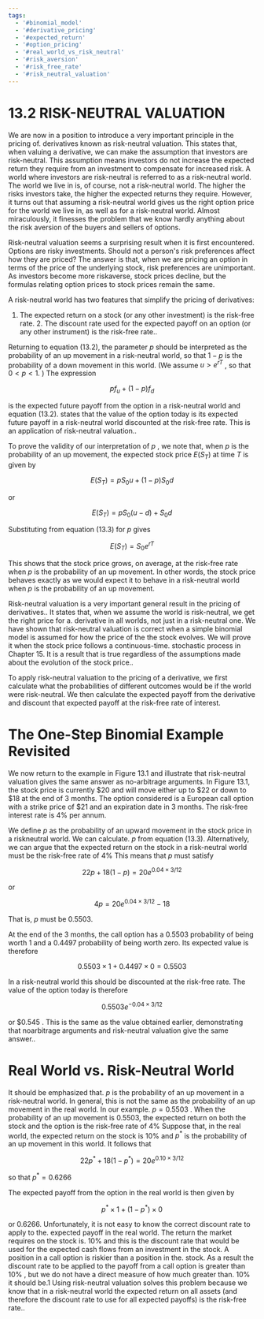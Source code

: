 ```yaml
---
tags:
  - '#binomial_model'
  - '#derivative_pricing'
  - '#expected_return'
  - '#option_pricing'
  - '#real_world_vs_risk_neutral'
  - '#risk_aversion'
  - '#risk_free_rate'
  - '#risk_neutral_valuation'
---
```

# 13.2 RISK-NEUTRAL VALUATION  

We are now in a position to introduce a very important principle in the pricing of. derivatives known as risk-neutral valuation. This states that, when valuing a derivative, we can make the assumption that investors are risk-neutral. This assumption means investors do not increase the expected return they require from an investment to compensate for increased risk. A world where investors are risk-neutral is referred to as a risk-neutral world. The world we live in is, of course, not a risk-neutral world. The higher the risks investors take, the higher the expected returns they require. However, it turns out that assuming a risk-neutral world gives us the right option price for the world we live in, as well as for a risk-neutral world. Almost miraculously, it finesses the problem that we know hardly anything about the risk aversion of the buyers and sellers of options.  

Risk-neutral valuation seems a surprising result when it is first encountered. Options are risky investments. Should not a person's risk preferences affect how they are priced? The answer is that, when we are pricing an option in terms of the price of the underlying stock, risk preferences are unimportant. As investors become more riskaverse, stock prices decline, but the formulas relating option prices to stock prices remain the same.  

A risk-neutral world has two features that simplify the pricing of derivatives:  

1. The expected return on a stock (or any other investment) is the risk-free rate. 2. The discount rate used for the expected payoff on an option (or any other instrument) is the risk-free rate..  

Returning to equation (13.2), the parameter $p$ should be interpreted as the probability of an up movement in a risk-neutral world, so that $1-p$ is the probability of a down movement in this world. (We assume $u>e^{r T}$ , so that $0<p<1.$ ) The expression  

$$
p f_{u}+(1-p)f_{d}
$$  

is the expected future payoff from the option in a risk-neutral world and equation (13.2). states that the value of the option today is its expected future payoff in a risk-neutral world discounted at the risk-free rate. This is an application of risk-neutral valuation..  

To prove the validity of our interpretation of $p$ , we note that, when $p$ is the probability of an up movement, the expected stock price $E(S_{T})$ at time $T$ is given by  

$$
E(S_{T})=p S_{0}u+(1-p)S_{0}d
$$  

or  

$$
E(S_{T})=p S_{0}(u-d)+S_{0}d
$$  

Substituting from equation (13.3) for $p$ gives  

$$
E(S_{T})=S_{0}e^{r T}
$$  

This shows that the stock price grows, on average, at the risk-free rate when $p$ is the probability of an up movement. In other words, the stock price behaves exactly as we would expect it to behave in a risk-neutral world when $p$ is the probability of an up movement.  

Risk-neutral valuation is a very important general result in the pricing of derivatives.. It states that, when we assume the world is risk-neutral, we get the right price for a. derivative in all worlds, not just in a risk-neutral one. We have shown that risk-neutral valuation is correct when a simple binomial model is assumed for how the price of the the stock evolves. We will prove it when the stock price follows a continuous-time. stochastic process in Chapter 15. It is a result that is true regardless of the assumptions made about the evolution of the stock price..  

To apply risk-neutral valuation to the pricing of a derivative, we first calculate what the probabilities of different outcomes would be if the world were risk-neutral. We then calculate the expected payoff from the derivative and discount that expected payoff at the risk-free rate of interest.  

# The One-Step Binomial Example Revisited  

We now return to the example in Figure 13.1 and illustrate that risk-neutral valuation gives the same answer as no-arbitrage arguments. In Figure 13.1, the stock price is currently $\$20$ and will move either up to $\$22$ or down to $\$18$ at the end of 3 months. The option considered is a European call option with a strike price of $\$21$ and an expiration date in 3 months. The risk-free interest rate is $4\%$ per annum.  

We define $p$ as the probability of an upward movement in the stock price in a riskneutral world. We can calculate. $p$ from equation (13.3). Alternatively, we can argue that the expected return on the stock in a risk-neutral world must be the risk-free rate of $4\%$ This means that $p$ must satisfy  

$$
22p+18(1-p)=20e^{0.04\times3/12}
$$  

or  

$$
4p=20e^{0.04\times3/12}-18
$$  

That is, $p$ must be 0.5503.  

At the end of the 3 months, the call option has a 0.5503 probability of being worth 1 and a 0.4497 probability of being worth zero. Its expected value is therefore  

$$
0.5503\times1+0.4497\times0=0.5503
$$  

In a risk-neutral world this should be discounted at the risk-free rate. The value of the option today is therefore  

$$
0.5503e^{-0.04\times3/12}
$$  

or $\$0.545$ . This is the same as the value obtained earlier, demonstrating that noarbitrage arguments and risk-neutral valuation give the same answer..  

# Real World vs. Risk-Neutral World  

It should be emphasized that. $p$ is the probability of an up movement in a risk-neutral world. In general, this is not the same as the probability of an up movement in the real world. In our example. $p=0.5503$ . When the probability of an up movement is 0.5503, the expected return on both the stock and the option is the risk-free rate of $4\%$ Suppose that, in the real world, the expected return on the stock is $10\%$ and $p^{*}$ is the probability of an up movement in this world. It follows that  

$$
22p^{*}+18(1-p^{*})=20e^{0.10\times3/12}
$$  

so that $p^{*}=0.6266$  

The expected payoff from the option in the real world is then given by  

$$
p^{*}\times1+(1-p^{*})\times0
$$  

or 0.6266. Unfortunately, it is not easy to know the correct discount rate to apply to the. expected payoff in the real world. The return the market requires on the stock is. $10\%$ and this is the discount rate that would be used for the expected cash flows from an investment in the stock. A position in a call option is riskier than a position in the. stock. As a result the discount rate to be applied to the payoff from a call option is greater than $10\%$ , but we do not have a direct measure of how much greater than. $10\%$ it should be.1 Using risk-neutral valuation solves this problem because we know that in a risk-neutral world the expected return on all assets (and therefore the discount rate to use for all expected payoffs) is the risk-free rate..  
